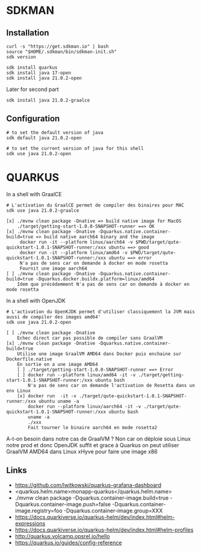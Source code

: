 # SDKMAN

## Installation

```
curl -s "https://get.sdkman.io" | bash
source "$HOME/.sdkman/bin/sdkman-init.sh"
sdk version
```

```
sdk install quarkus
sdk install java 17-open
sdk install java 21.0.2-open
```

Later for second part
```
sdk install java 21.0.2-graalce
```

## Configuration

```
# to set the default version of java
sdk default java 21.0.2-open

# to set the current version of java for this shell
sdk use java 21.0.2-open
```

# QUARKUS


In a shell with GraalCE

```
# L'activation du GraalCE permet de compiler des binaires pour MAC
sdk use java 21.0.2-graalce

[x] ./mvnw clean package -Dnative => build native image for MacOS
    ./target/getting-start-1.0.0-SNAPSHOT-runner ==> OK
[x] ./mvnw clean package -Dnative -Dquarkus.native.container-build=true => build native aarch64 binary and the image
     docker run -it --platform linux/aarch64 -v $PWD/target/qute-quickstart-1.0.1-SNAPSHOT-runner:/xxx ubuntu ==> good
     docker run -it --platform linux/amd64 -v $PWD/target/qute-quickstart-1.0.1-SNAPSHOT-runner:/xxx ubuntu ==> error
     N'a pas de sens car on demande à docker en mode rosetta
     Fournit une image aarch64
[ ] ./mvnw clean package -Dnative -Dquarkus.native.container-build=true -Dquarkus.docker.buildx.platform=linux/amd64
    Idem que précédemment N'a pas de sens car on demande à docker en mode rosetta 
```

In a shell with OpenJDK
```
# L'activation du OpenKJDK permet d'utiliser classiquement la JVM mais aussi de compiler des images amd64'
sdk use java 21.0.2-open

[ ] ./mvnw clean package -Dnative
    Echec direct car pas possible de compiler sans GraalVM
[x] ./mvnw clean package -Dnative -Dquarkus.native.container-build=true
    Utilise une image GraalVM AMD64 dans Docker puis enchaine sur Dockerfile.native
    En sortie on a une image AMD64
    [ ] ./target/getting-start-1.0.0-SNAPSHOT-runner ==> Error 
    [ ] docker run --platform linux/amd64 -it -v ./target/getting-start-1.0.1-SNAPSHOT-runner:/xxx ubuntu bash
        N'a pas de sens car on demande l'activation de Rosetta dans un env Linux
    [x] docker run  -it -v ./target/qute-quickstart-1.0.1-SNAPSHOT-runner:/xxx ubuntu uname -a
        docker run --platform linux/aarch64 -it -v ./target/qute-quickstart-1.0.1-SNAPSHOT-runner:/xxx ubuntu bash
        uname -a
        ./xxx
        Fait tourner le binaire aarch64 en mode rosetta2
```

A-t-on besoin dans notre cas de GraalVM ? Non car on déploie sous Linux notre prod et donc OpenJDK suffit et grace à Quarkus
on peut utiliser GraalVM AMD64 dans Linux xHyve pour faire une image x86


## Links

- https://github.com/lwitkowski/quarkus-grafana-dashboard
- <quarkus.helm.name>monapp-quarkus</quarkus.helm.name>
- ./mvnw clean package -Dquarkus.container-image.build=true -Dquarkus.container-image.push=false -Dquarkus.container-image.registry=foo -Dquarkus.container-image.group=XXX
- https://docs.quarkiverse.io/quarkus-helm/dev/index.html#helm-expressions
- https://docs.quarkiverse.io/quarkus-helm/dev/index.html#helm-profiles
- http://quarkus.volcamp.opsrel.io/hello
- https://quarkus.io/guides/config-reference